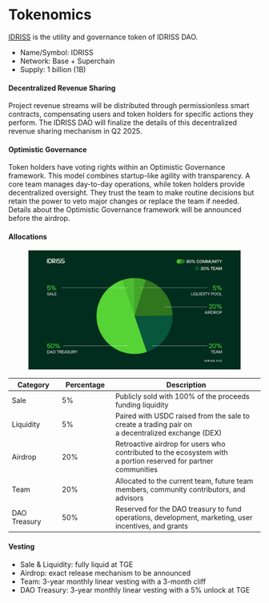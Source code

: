 # Tokenomics

[IDRISS](https://basescan.org/token/0x000096630066820566162c94874a776532705231) is the utility and governance token of IDRISS DAO.

* Name/Symbol: IDRISS
* Network: Base + Superchain
* Supply: 1 billion (1B)

#### Decentralized Revenue Sharing

Project revenue streams will be distributed through permissionless smart contracts, compensating users and token holders for specific actions they perform. The IDRISS DAO will finalize the details of this decentralized revenue sharing mechanism in Q2 2025.

#### Optimistic Governance

Token holders have voting rights within an Optimistic Governance framework. This model combines startup-like agility with transparency. A core team manages day-to-day operations, while token holders provide decentralized oversight. They trust the team to make routine decisions but retain the power to veto major changes or replace the team if needed. Details about the Optimistic Governance framework will be announced before the airdrop.

#### Allocations

<figure><img src="../.gitbook/assets/IDRISS_Allocations.png" alt=""><figcaption></figcaption></figure>



<table><thead><tr><th width="114">Category</th><th width="111">Percentage</th><th width="525">Description</th></tr></thead><tbody><tr><td>Sale</td><td>5%</td><td>Publicly sold with 100% of the proceeds funding liquidity</td></tr><tr><td>Liquidity</td><td>5%</td><td>Paired with USDC raised from the sale to create a trading pair on<br>a decentralized exchange (DEX)</td></tr><tr><td>Airdrop</td><td>20%</td><td>Retroactive airdrop for users who contributed to the ecosystem with <br>a portion reserved for partner communities</td></tr><tr><td>Team</td><td>20%</td><td>Allocated to the current team, future team members, community contributors, and advisors</td></tr><tr><td>DAO Treasury</td><td>50%</td><td>Reserved for the DAO treasury to fund operations, development, marketing, user incentives, and grants</td></tr></tbody></table>

#### **Vesting**

* Sale & Liquidity: fully liquid at TGE
* Airdrop: exact release mechanism to be announced
* Team: 3-year monthly linear vesting with a 3-month cliff
* DAO Treasury: 3-year monthly linear vesting with a 5% unlock at TGE



